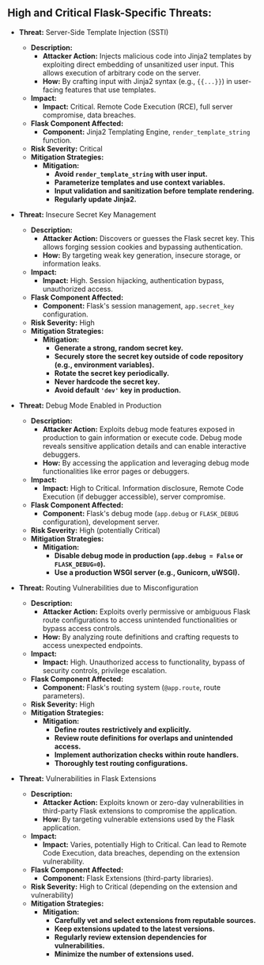 ## High and Critical Flask-Specific Threats:

*   **Threat:** Server-Side Template Injection (SSTI)
    *   **Description:**
        *   **Attacker Action:** Injects malicious code into Jinja2 templates by exploiting direct embedding of unsanitized user input. This allows execution of arbitrary code on the server.
        *   **How:** By crafting input with Jinja2 syntax (e.g., `{{...}}`) in user-facing features that use templates.
    *   **Impact:**
        *   **Impact:** Critical. Remote Code Execution (RCE), full server compromise, data breaches.
    *   **Flask Component Affected:**
        *   **Component:** Jinja2 Templating Engine, `render_template_string` function.
    *   **Risk Severity:** Critical
    *   **Mitigation Strategies:**
        *   **Mitigation:**
            *   **Avoid `render_template_string` with user input.**
            *   **Parameterize templates and use context variables.**
            *   **Input validation and sanitization before template rendering.**
            *   **Regularly update Jinja2.**

*   **Threat:** Insecure Secret Key Management
    *   **Description:**
        *   **Attacker Action:** Discovers or guesses the Flask secret key. This allows forging session cookies and bypassing authentication.
        *   **How:** By targeting weak key generation, insecure storage, or information leaks.
    *   **Impact:**
        *   **Impact:** High. Session hijacking, authentication bypass, unauthorized access.
    *   **Flask Component Affected:**
        *   **Component:** Flask's session management, `app.secret_key` configuration.
    *   **Risk Severity:** High
    *   **Mitigation Strategies:**
        *   **Mitigation:**
            *   **Generate a strong, random secret key.**
            *   **Securely store the secret key outside of code repository (e.g., environment variables).**
            *   **Rotate the secret key periodically.**
            *   **Never hardcode the secret key.**
            *   **Avoid default `'dev'` key in production.**

*   **Threat:** Debug Mode Enabled in Production
    *   **Description:**
        *   **Attacker Action:** Exploits debug mode features exposed in production to gain information or execute code. Debug mode reveals sensitive application details and can enable interactive debuggers.
        *   **How:** By accessing the application and leveraging debug mode functionalities like error pages or debuggers.
    *   **Impact:**
        *   **Impact:** High to Critical. Information disclosure, Remote Code Execution (if debugger accessible), server compromise.
    *   **Flask Component Affected:**
        *   **Component:** Flask's debug mode (`app.debug` or `FLASK_DEBUG` configuration), development server.
    *   **Risk Severity:** High (potentially Critical)
    *   **Mitigation Strategies:**
        *   **Mitigation:**
            *   **Disable debug mode in production (`app.debug = False` or `FLASK_DEBUG=0`).**
            *   **Use a production WSGI server (e.g., Gunicorn, uWSGI).**

*   **Threat:** Routing Vulnerabilities due to Misconfiguration
    *   **Description:**
        *   **Attacker Action:** Exploits overly permissive or ambiguous Flask route configurations to access unintended functionalities or bypass access controls.
        *   **How:** By analyzing route definitions and crafting requests to access unexpected endpoints.
    *   **Impact:**
        *   **Impact:** High. Unauthorized access to functionality, bypass of security controls, privilege escalation.
    *   **Flask Component Affected:**
        *   **Component:** Flask's routing system (`@app.route`, route parameters).
    *   **Risk Severity:** High
    *   **Mitigation Strategies:**
        *   **Mitigation:**
            *   **Define routes restrictively and explicitly.**
            *   **Review route definitions for overlaps and unintended access.**
            *   **Implement authorization checks within route handlers.**
            *   **Thoroughly test routing configurations.**

*   **Threat:** Vulnerabilities in Flask Extensions
    *   **Description:**
        *   **Attacker Action:** Exploits known or zero-day vulnerabilities in third-party Flask extensions to compromise the application.
        *   **How:** By targeting vulnerable extensions used by the Flask application.
    *   **Impact:**
        *   **Impact:** Varies, potentially High to Critical. Can lead to Remote Code Execution, data breaches, depending on the extension vulnerability.
    *   **Flask Component Affected:**
        *   **Component:** Flask Extensions (third-party libraries).
    *   **Risk Severity:** High to Critical (depending on the extension and vulnerability)
    *   **Mitigation Strategies:**
        *   **Mitigation:**
            *   **Carefully vet and select extensions from reputable sources.**
            *   **Keep extensions updated to the latest versions.**
            *   **Regularly review extension dependencies for vulnerabilities.**
            *   **Minimize the number of extensions used.**
